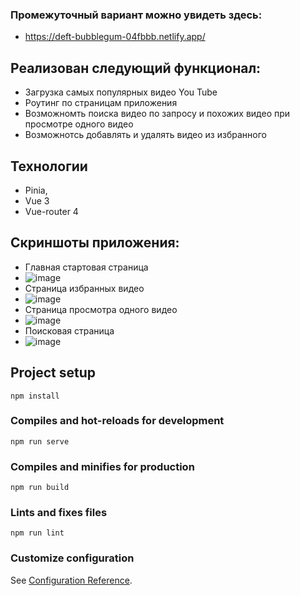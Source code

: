 ### Промежуточный вариант можно увидеть здесь:
- https://deft-bubblegum-04fbbb.netlify.app/

## Реализован следующий функционал:
- Загрузка самых популярных видео You Tube
- Роутинг по страницам приложения
- Возможномть поиска видео по запросу и похожих видео при просмотре одного видео
- Возможнотсь добавлять и удалять видео из избранного

## Технологии
- Pinia,
- Vue 3
- Vue-router 4

## Скриншоты приложения:
- Главная стартовая страница
- ![image](https://github.com/Kalliacto/Mini_video_service/assets/98468178/93af8ee2-e556-4e3b-ba8d-06b236a4f29f)
- Страница избранных видео
- ![image](https://github.com/Kalliacto/Mini_video_service/assets/98468178/f6c18559-a537-47ac-9032-d1b355605892)
- Страница просмотра одного видео
-  ![image](https://github.com/Kalliacto/Mini_video_service/assets/98468178/b9587f1a-c8f2-4e71-868c-5e176d511e6e)
- Поисковая страница
- ![image](https://github.com/Kalliacto/Mini_video_service/assets/98468178/adcb6f33-11b4-487f-a10b-6cae381ae559)



## Project setup
```
npm install
```

### Compiles and hot-reloads for development
```
npm run serve
```

### Compiles and minifies for production
```
npm run build
```

### Lints and fixes files
```
npm run lint
```

### Customize configuration
See [Configuration Reference](https://cli.vuejs.org/config/).
